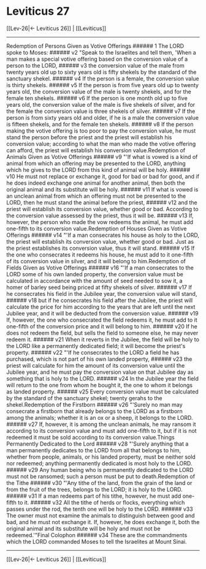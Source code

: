 # Leviticus 27

[[Lev-26|← Leviticus 26]] | [[Leviticus]]
***

Redemption of Persons Given as Votive Offerings ###### 1 The LORD spoke to Moses: ###### v2 "Speak to the Israelites and tell them, 'When a man makes a special votive offering based on the conversion value of a person to the LORD, ###### v3 the conversion value of the male from twenty years old up to sixty years old is fifty shekels by the standard of the sanctuary shekel. ###### v4 If the person is a female, the conversion value is thirty shekels. ###### v5 If the person is from five years old up to twenty years old, the conversion value of the male is twenty shekels, and for the female ten shekels. ###### v6 If the person is one month old up to five years old, the conversion value of the male is five shekels of silver, and for the female the conversion value is three shekels of silver. ###### v7 If the person is from sixty years old and older, if he is a male the conversion value is fifteen shekels, and for the female ten shekels. ###### v8 If the person making the votive offering is too poor to pay the conversion value, he must stand the person before the priest and the priest will establish his conversion value; according to what the man who made the votive offering can afford, the priest will establish his conversion value.Redemption of Animals Given as Votive Offerings ###### v9 "'If what is vowed is a kind of animal from which an offering may be presented to the LORD, anything which he gives to the LORD from this kind of animal will be holy. ###### v10 He must not replace or exchange it, good for bad or bad for good, and if he does indeed exchange one animal for another animal, then both the original animal and its substitute will be holy. ###### v11 If what is vowed is an unclean animal from which an offering must not be presented to the LORD, then he must stand the animal before the priest, ###### v12 and the priest will establish its conversion value, whether good or bad. According to the conversion value assessed by the priest, thus it will be. ###### v13 If, however, the person who made the vow redeems the animal, he must add one-fifth to its conversion value.Redemption of Houses Given as Votive Offerings ###### v14 "'If a man consecrates his house as holy to the LORD, the priest will establish its conversion value, whether good or bad. Just as the priest establishes its conversion value, thus it will stand. ###### v15 If the one who consecrates it redeems his house, he must add to it one-fifth of its conversion value in silver, and it will belong to him.Redemption of Fields Given as Votive Offerings ###### v16 "'If a man consecrates to the LORD some of his own landed property, the conversion value must be calculated in accordance with the amount of seed needed to sow it, a homer of barley seed being priced at fifty shekels of silver. ###### v17 If he consecrates his field in the Jubilee year, the conversion value will stand, ###### v18 but if he consecrates his field after the Jubilee, the priest will calculate the price for him according to the years that are left until the next Jubilee year, and it will be deducted from the conversion value. ###### v19 If, however, the one who consecrated the field redeems it, he must add to it one-fifth of the conversion price and it will belong to him. ###### v20 If he does not redeem the field, but sells the field to someone else, he may never redeem it. ###### v21 When it reverts in the Jubilee, the field will be holy to the LORD like a permanently dedicated field; it will become the priest's property. ###### v22 "'If he consecrates to the LORD a field he has purchased, which is not part of his own landed property, ###### v23 the priest will calculate for him the amount of its conversion value until the Jubilee year, and he must pay the conversion value on that Jubilee day as something that is holy to the LORD. ###### v24 In the Jubilee year the field will return to the one from whom he bought it, the one to whom it belongs as landed property. ###### v25 Every conversion value must be calculated by the standard of the sanctuary shekel; twenty gerahs to the shekel.Redemption of the Firstborn ###### v26 "'Surely no man may consecrate a firstborn that already belongs to the LORD as a firstborn among the animals; whether it is an ox or a sheep, it belongs to the LORD. ###### v27 If, however, it is among the unclean animals, he may ransom it according to its conversion value and must add one-fifth to it, but if it is not redeemed it must be sold according to its conversion value.Things Permanently Dedicated to the Lord ###### v28 "'Surely anything that a man permanently dedicates to the LORD from all that belongs to him, whether from people, animals, or his landed property, must be neither sold nor redeemed; anything permanently dedicated is most holy to the LORD. ###### v29 Any human being who is permanently dedicated to the LORD must not be ransomed; such a person must be put to death.Redemption of the Tithe ###### v30 "'Any tithe of the land, from the grain of the land or from the fruit of the trees, belongs to the LORD; it is holy to the LORD. ###### v31 If a man redeems part of his tithe, however, he must add one-fifth to it. ###### v32 All the tithe of herds or flocks, everything which passes under the rod, the tenth one will be holy to the LORD. ###### v33 The owner must not examine the animals to distinguish between good and bad, and he must not exchange it. If, however, he does exchange it, both the original animal and its substitute will be holy and must not be redeemed.'"Final Colophon ###### v34 These are the commandments which the LORD commanded Moses to tell the Israelites at Mount Sinai.

***
[[Lev-26|← Leviticus 26]] | [[Leviticus]]
